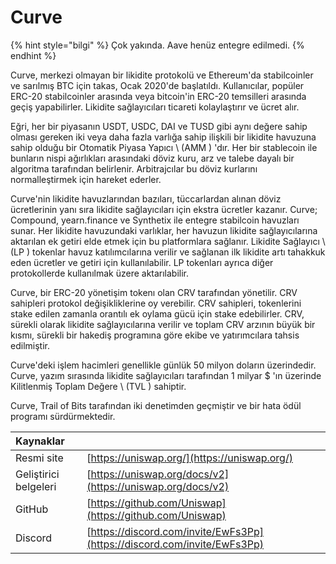 # Curve

{% hint style="bilgi" %}
Çok yakında. Aave henüz entegre edilmedi.
{% endhint %}

Curve, merkezi olmayan bir likidite protokolü ve Ethereum'da stabilcoinler ve sarılmış BTC için takas, Ocak 2020'de başlatıldı. Kullanıcılar, popüler ERC-20 stabilcoinler arasında veya bitcoin'in ERC-20 temsilleri arasında geçiş yapabilirler. Likidite sağlayıcıları ticareti kolaylaştırır ve ücret alır.

Eğri, her bir piyasanın USDT, USDC, DAI ve TUSD gibi aynı değere sahip olması gereken iki veya daha fazla varlığa sahip ilişkili bir likidite havuzuna sahip olduğu bir Otomatik Piyasa Yapıcı \ (AMM \) 'dır. Her bir stablecoin ile bunların nispi ağırlıkları arasındaki döviz kuru, arz ve talebe dayalı bir algoritma tarafından belirlenir. Arbitrajcılar bu döviz kurlarını normalleştirmek için hareket ederler.

Curve'nin likidite havuzlarından bazıları, tüccarlardan alınan döviz ücretlerinin yanı sıra likidite sağlayıcıları için ekstra ücretler kazanır. Curve; Compound, yearn.finance ve Synthetix ile entegre stabilcoin havuzları sunar. Her likidite havuzundaki varlıklar, her havuzun likidite sağlayıcılarına aktarılan ek getiri elde etmek için bu platformlara sağlanır. Likidite Sağlayıcı \ (LP \) tokenlar havuz katılımcılarına verilir ve sağlanan ilk likidite artı tahakkuk eden ücretler ve getiri için kullanılabilir. LP tokenları ayrıca diğer protokollerde kullanılmak üzere aktarılabilir.

Curve, bir ERC-20 yönetişim tokenı olan CRV tarafından yönetilir. CRV sahipleri protokol değişikliklerine oy verebilir. CRV sahipleri, tokenlerini stake edilen zamanla orantılı ek oylama gücü için stake edebilirler. CRV, sürekli olarak likidite sağlayıcılarına verilir ve toplam CRV arzının büyük bir kısmı, sürekli bir hakediş programına göre ekibe ve yatırımcılara tahsis edilmiştir.

Curve'deki işlem hacimleri genellikle günlük 50 milyon doların üzerindedir. Curve, yazım sırasında likidite sağlayıcıları tarafından 1 milyar $ 'ın üzerinde Kilitlenmiş Toplam Değere \ (TVL \) sahiptir.

Curve, Trail of Bits tarafından iki denetimden geçmiştir ve bir hata ödül programı sürdürmektedir.

| Kaynaklar             |                                                                          |
|:--------------------- |:------------------------------------------------------------------------ |
| Resmi site            | [https://uniswap.org/](https://uniswap.org/)                             |
| Geliştirici belgeleri | [https://uniswap.org/docs/v2](https://uniswap.org/docs/v2)               |
| GitHub                | [https://github.com/Uniswap](https://github.com/Uniswap)                 |
| Discord               | [https://discord.com/invite/EwFs3Pp](https://discord.com/invite/EwFs3Pp) |

